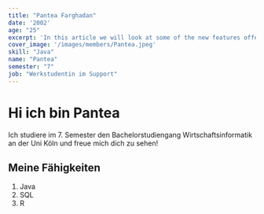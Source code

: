 ```yaml
---
title: "Pantea Farghadan"
date: '2002'
age: "25"
excerpt: 'In this article we will look at some of the new features offered in version 8 of PHP'
cover_image: '/images/members/Pantea.jpeg'
skill: "Java"
name: "Pantea"
semester: "7"
job: "Werkstudentin im Support"
---
```


# Hi ich bin Pantea

Ich studiere im 7. Semester den Bachelorstudiengang Wirtschaftsinformatik an der Uni Köln und freue mich dich zu sehen! 


## Meine Fähigkeiten
1. Java
2. SQL
3. R

